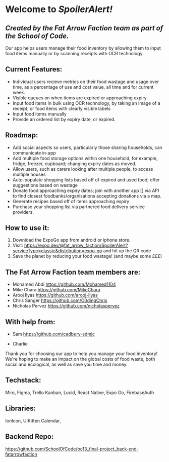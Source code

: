 # Welcome to _SpoilerAlert!_

## _Created by the Fat Arrow Faction team as part of the School of Code._

Our app helps users manage their food inventory by allowing them to input food items manually or by scanning receipts with OCR technology.

## Current Features:

- Individual users recieve metrics on their food wastage and usage over time, as a percentage of use and cost value, all time and for current week.
- Visible queues on when items are expired or approaching expiry
- Input food items in bulk using OCR technology, by taking an image of a receipt, or food items with clearly visible labels
- Input food items manually
- Provide an ordered list by expiry date, or expired.

## Roadmap:

- Add social aspects so users, particularly those sharing households, can communicate in-app
- Add multiple food storage options within one household, for example, fridge, freezer, cupboard; changing expiry dates as moved.
- Allow users, such as carers looking after multiple people, to access multiple houses
- Auto-populate shopping lists based off of expired and used food; offer suggestions based on wastage
- Donate food approaching expiry dates; join with another app [] via API to find closest foodbanks/organisations accepting donations via a map.
- Generate recipes based off of items approaching expiry
- Purchase your shopping list via partnered food delivery service providers.

## How to use it:

1. Download the ExpoGo app from android or iphone store.
2. Visit: https://expo.dev/@fat_arrow_faction/SpoilerAlert?serviceType=classic&distribution=expo-go and hit up the QR code
3. Save the planet by reducing your food wastage! (and maybe some £££)

## The Fat Arrow Faction team members are:

- Mohamed Abdi https://github.com/Mohamed1104
- Mike Chara https://github.com/MikeChara
- Arooj Ilyas https://github.com/arooj-ilyas
- Chris Sanger https://github.com/C0dingChris
- Nicholas Pervez https://github.com/nicholaspervez

## With help from:

- Sam https://github.com/cadbury-sdmjc

* Charlie

Thank you for choosing our app to help you manage your food inventory! We're hoping to make an impact on the global costs of food waste, both social and ecological, as well as save you time and money.

## Techstack:

Miro, Figma, Trello Kanban, Lucid, React Native, Expo Go, FirebaseAuth

## Libraries:

IonIcon, UIKitten Calendar,

## Backend Repo:

https://github.com/SchoolOfCode/bc13_final-project_back-end-fatarrowfaction
